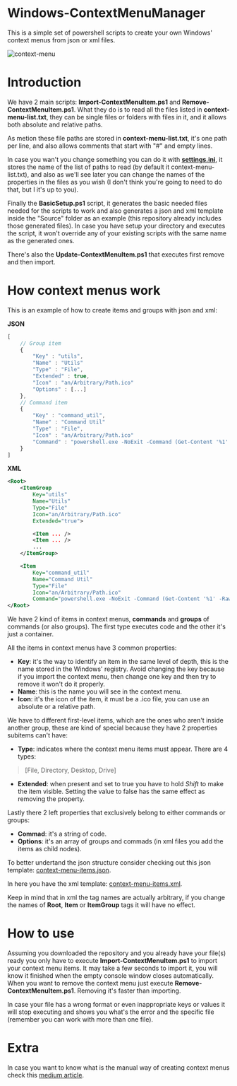 # Windows-ContextMenuManager
This is a simple set of powershell scripts to create your own Windows' context menus from json or xml files.

![context-menu](https://user-images.githubusercontent.com/86477169/189173085-67539358-1f1c-4bba-86d3-eeacd1c5d038.PNG)

# Introduction
We have 2 main scripts: **Import-ContextMenuItem.ps1** and **Remove-ContextMenuItem.ps1**.
What they do is to read all the files listed in **context-menu-list.txt**, 
they can be single files or folders with files in it, and it allows both absolute and relative paths.

As metion these file paths are stored in **context-menu-list.txt**, it's one path per line, and also allows comments that start with "#" and empty lines.

In case you wan't you change something you can do it with [**settings.ini**](https://github.com/ElianFabian/Windows-ContextMenuManager/blob/main/settings.ini), it stores the name of the list of paths to read (by default it context-menu-list.txt),
and also as we'll see later you can change the names of the properties in the files as you wish (I don't think you're going to need to do that, but I it's up to you).

Finally the **BasicSetup.ps1** script, it generates the basic needed files needed for the scripts to work and also generates a json and xml template inside the "Source" folder as an example
(this repository already includes those generated files).
In case you have setup your directory and executes the script, it won't override any of your existing scripts with the same name as the generated ones.

There's also the **Update-ContextMenuItem.ps1** that executes first remove and then import.

# How context menus work
This is an example of how to create items and groups with json and xml:

**JSON**
``` js
[
    // Group item
    {
        "Key" : "utils",
        "Name" : "Utils"
        "Type" : "File",
        "Extended" : true,
        "Icon" : "an/Arbitrary/Path.ico"
        "Options" : [...]
    },
    // Command item
	{
        "Key" : "command_util",
        "Name" : "Command Util"
        "Type" : "File",
        "Icon" : "an/Arbitrary/Path.ico"
        "Command" : "powershell.exe -NoExit -Command (Get-Content '%1' -Raw).Length"
    }
]
```
**XML**
```xml
<Root>
    <ItemGroup
        Key="utils"
        Name="Utils"
        Type="File"
        Icon="an/Arbitrary/Path.ico"
        Extended="true">

        <Item ... />
        <Item ... />
        ...
    </ItemGroup>

    <Item
        Key="command_util"
        Name="Command Util"
        Type="File"
        Icon="an/Arbitrary/Path.ico"
        Command="powershell.exe -NoExit -Command (Get-Content '%1' -Raw).Length" />
</Root>
```

We have 2 kind of items in context menus, **commands** and **groups** of commands (or also groups).
The first type executes code and the other it's just a container.

All the items in context menus have 3 common properties:
- <b>Key</b>: it's the way to identify an item in the same level of depth, this is the name stored in the Windows' registry.
Avoid changing the key because if you import the context menu, then change one key and then try to remove it won't do it properly.
-  **Name**: this is the name you will see in the context menu.
- **Icon**: it's the icon of the item, it must be a .ico file, you can use an absolute or a relative path.

We have to different first-level items, which are the ones who aren't inside another group, these are kind of special because they have 2 properties subitems can't have:
- **Type**: indicates where the context menu items must appear. There are 4 types:
> [File, Directory, Desktop, Drive]
- **Extended**: when present and set to true you have to hold *Shift* to make the item visible. Setting the value to false has the same effect as removing the property.

Lastly there 2 left properties that exclusively belong to either commands or groups:
- **Commad**: it's a string of code.
- **Options**: it's an array of groups and commads (in xml files you add the items as child nodes).

To better undertand the json structure consider checking out this json template: [context-menu-items.json](https://github.com/ElianFabian/Windows-ContextMenuManager/blob/main/Resource/context-menu-items.json).

In here you have the xml template: [context-menu-items.xml](https://github.com/ElianFabian/Windows-ContextMenuManager/blob/main/Resource/context-menu-items.xml).

Keep in mind that in xml the tag names are actually arbitrary, if you change the names of **Root**, **Item** or **ItemGroup** tags it will have no effect.

# How to use

Assuming you downloaded the repository and you already have your file(s) ready you only have to execute **Import-ContextMenuItem.ps1** to import your context menu items. It may take a few seconds to import it, you will know it finished when the empty console window closes automatically.
When you want to remove the context menu just execute **Remove-ContextMenuItem.ps1**.
Removing it's faster than importing.

In case your file has a wrong format or even inappropriate keys or values it will stop executing and shows you what's the error and the specific file (remember you can work with more than one file).

# Extra
In case you want to know what is the manual way of creating context menus check this [medium article](https://medium.com/analytics-vidhya/creating-cascading-context-menus-with-the-windows-10-registry-f1cf3cd8398f).
